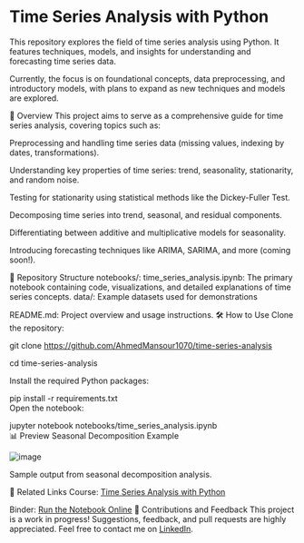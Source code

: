 # Time Series Analysis with Python
This repository explores the field of time series analysis using Python. It features techniques, models, and insights for understanding and forecasting time series data.

Currently, the focus is on foundational concepts, data preprocessing, and introductory models, with plans to expand as new techniques and models are explored.

🚀 Overview
This project aims to serve as a comprehensive guide for time series analysis, covering topics such as:

Preprocessing and handling time series data (missing values, indexing by dates, transformations).

Understanding key properties of time series: trend, seasonality, stationarity, and random noise.

Testing for stationarity using statistical methods like the Dickey-Fuller Test.

Decomposing time series into trend, seasonal, and residual components.

Differentiating between additive and multiplicative models for seasonality.

Introducing forecasting techniques like ARIMA, SARIMA, and more (coming soon!).

📂 Repository Structure
notebooks/:
time_series_analysis.ipynb: The primary notebook containing code, visualizations, and detailed explanations of time series concepts.
data/: Example datasets used for demonstrations

README.md: Project overview and usage instructions.
🛠️ How to Use
Clone the repository:

git clone https://github.com/AhmedMansour1070/time-series-analysis  

cd time-series-analysis  

Install the required Python packages:

pip install -r requirements.txt  
Open the notebook:

jupyter notebook notebooks/time_series_analysis.ipynb  
📊 Preview
Seasonal Decomposition Example

![image](https://github.com/user-attachments/assets/a25caa96-06e2-4a82-b1ef-d97032d2e43d)

Sample output from seasonal decomposition analysis.

🔗 Related Links
Course: [Time Series Analysis with Python](https://learn.365datascience.com/courses/preview/time-series-analysis-in-python/)

Binder: [Run the Notebook Online](https://mybinder.org/v2/gh/AhmedMansour1070/time-series-analysis-python/HEAD?labpath=notebooks%2Ftime_series_analysis.ipynb)
🙌 Contributions and Feedback
This project is a work in progress! Suggestions, feedback, and pull requests are highly appreciated.
Feel free to contact me on [LinkedIn](https://www.linkedin.com/in/ahmed-hany-04a06019a/?lipi=urn%3Ali%3Apage%3Ad_flagship3_notifications%3BM5wL0PiHSumi7K5YygzzDw%3D%3D).



